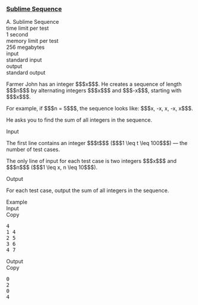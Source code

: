 <h3><a href="https://codeforces.com/contest/2148/problem/A" target="_blank" rel="noopener noreferrer">Sublime Sequence</a></h3>

<div class="header"><div class="title">A. Sublime Sequence</div><div class="time-limit"><div class="property-title">time limit per test</div>1 second</div><div class="memory-limit"><div class="property-title">memory limit per test</div>256 megabytes</div><div class="input-file input-standard"><div class="property-title">input</div>standard input</div><div class="output-file output-standard"><div class="property-title">output</div>standard output</div></div><div><p>Farmer John has an integer $$$x$$$. He creates a sequence of length $$$n$$$ by alternating integers $$$x$$$ and $$$-x$$$, starting with $$$x$$$. </p><p>For example, if $$$n = 5$$$, the sequence looks like: $$$x, -x, x, -x, x$$$.</p><p>He asks you to find the sum of all integers in the sequence.</p></div><div class="input-specification"><div class="section-title">Input</div><p>The first line contains an integer $$$t$$$ ($$$1 \leq t \leq 100$$$)  — the number of test cases.</p><p>The only line of input for each test case is two integers $$$x$$$ and $$$n$$$ ($$$1 \leq x, n \leq 10$$$).</p></div><div class="output-specification"><div class="section-title">Output</div><p>For each test case, output the sum of all integers in the sequence.</p></div><div class="sample-tests"><div class="section-title">Example</div><div class="sample-test"><div class="input"><div class="title">Input<div title="Copy" data-clipboard-target="#id003745853350147137" id="id00386627446519732" class="input-output-copier">Copy</div></div><pre id="id003745853350147137"><div class="test-example-line test-example-line-even test-example-line-0">4</div><div class="test-example-line test-example-line-odd test-example-line-1">1 4</div><div class="test-example-line test-example-line-even test-example-line-2">2 5</div><div class="test-example-line test-example-line-odd test-example-line-3">3 6</div><div class="test-example-line test-example-line-even test-example-line-4">4 7</div></pre></div><div class="output"><div class="title">Output<div title="Copy" data-clipboard-target="#id0039563385785466987" id="id00733279554192337" class="input-output-copier">Copy</div></div><pre id="id0039563385785466987">0
2
0
4
</pre></div></div></div>